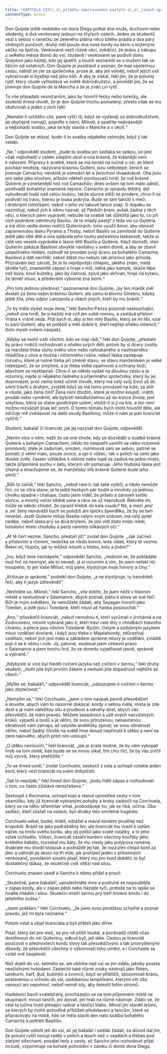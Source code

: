```yaml
---
title: "KAPITOLA XIX\\.o\_příběhu zamilovaného pastýře a\_o\_jiných opravdu pěkných příhodách\\."
contentType: prose
---
```


<section>

Don Quijote ještě nedaleko vsi dona Diega potkal dva muže, duchovní nebo studenty, a dva venkovany jedoucí na čtyřech oslech. Jeden ze studentů vezl s sebou v ranečku ze zeleného plátna něco bílého prádla a dva páry vlněných punčoch, druhý měl pouze dva nové kordy na šerm s koženými váčky na špičce. Venkované vezli různé věci, svědčící, že jedou z nákupu z velkého města domů do vsi; studenti i venkované se podivili donu Quijotovi jako každý, kdo jej spatřil, a toužili seznámiti se s mužem tak se lišícím od ostatních. Don Quijote je pozdravil a seznav, že mají společnou cestu, nabídl se jim za společníka, prose je, aby jeli volněji, neboť jejich osli vykračovali si bystřeji než jeho kůň. A aby je získal, řekl jim, že je potulný rytíř, který všude vyhledává ve světě dobrodružství, a pověděl jim, že se jmenuje don Quijote de la Mancha a že je zván Lví rytíř.

To vše připadalo vesničanům, jako by hovořil řecky nebo turecky, ale studenti ihned uhodli, že je don Quijote trochu pomatený; přesto však se mu obdivovali a jeden z nich řekl:

„Nemáte-li určitého cíle, pane rytíři (ti, kdož se vydávají za dobrodružstvím, jej obyčejně nemají), pojeďte s námi, Milosti, a spatříte nejkrásnější a nejbohatší svatbu, jaká se kdy slavila v Manche a v okolí.“

Don Quijote se otázal, bude-li to svatba nějakého velmože, když ji tak velebí.

„Ne,“ odpověděl student, „bude to svatba jen sedláka se selkou, on jest však nejbohatší v celém zdejším okolí a ona krásná, že krásnější není k nalezení. Přípravy k svatbě, která se má konati na lučině u vsi, ze které pochází nevěsta, nazývaná krásnou Quiterií, jsou velkolepé; ženich se jmenuje Camacho; nevěstě je osmnáct let a ženichovi dvaadvacet. Oba jsou pro sebe jako stvořeni, ačkoliv někteří pomlouvači tvrdí, že rod krásné Quiterie je vznešenější než rod Camachův; dnes ovšem na tom málo záleží, poněvadž bohatství znamená nejvíce. Camacho je opravdu štědrý, dal vybudovati loubí nad celou loukou, takže slunce stěží se prodere, chce-li se podívati na trávu, kterou je louka pokryta. Bude se tam tančiti s meči i drobnými rolničkami, neboť v jeho vsi takové tance znají. O dupáku se nezmiňuji, neboť jich k němu nazval, až Pánbůh brání; avšak žádná z těch věcí, o kterých jsem vyprávěl, nebude na svatbě tak důležitá jako to, co při nich podnikne odmítnutý Basilio. Je to mladý pastýř z téže vsi co Quiteria a má dům vedle domu rodičů Quiteriiných; toho využil Amor, aby obnovil zapomenutou lásku Pyrama a Thisby, neboť Basilio se zamiloval do Quiterie ještě jako útlé dítě a ona splácela jeho touhu počestnou laskavostí, takže si celá ves veselá vyprávěla o lásce dětí Basilia a Quiterie. Když dorostli, otec Quiteriin zakázal Basiliovi obvyklé návštěvy v svém domě, a aby se zbavil ustavičného hlídání, rozhodl se provdati svoji dceru za bohatého Camacha; Basiliovi ji dáti nechtěl, neboť štěstí mu nebylo tak příznivo jako příroda. Přiznávám bez závisti, že je to nejvtipnější chlapec, jakého znám, metá skvěle tyčí, znamenitě zápasí a hraje v míč, běhá jako kamzík, skáče lépe než koza, koulí kuželky, jako by čaroval, zpívá jako skřivan, hraje na kytaru, že téměř mluví, a především výborně zná šerm.“

„Pro tuto jedinou přednost,“ poznamenal don Quijote, „by ten mladík měl dostati za ženu nejen krásnou Quiterii, ale samu královnu Ginebru, kdyby ještě žila, přes odpor Lanzarota a všech jiných, kteří by mu bránili.“

„To by měla slyšet moje žena,“ řekl Sancho Panza pozorně naslouchající, „neboť ona tvrdí, že si každý má vzít jen sobě rovnou, a zastává přísloví: Vrána k vráně sedá. Přál bych si, aby si ten milý Basilio, který se mi líbí, vzal tu paní Quiterii, aby se potěšili a měli dobře ti, kteří nepřejí sňatku milenců,“ (toto myslil ovšem naopak).

„Kdyby se mohli vzíti všichni, kdo se mají rádi,“ řekl don Quijote, „přestalo by právo rodičů rozhodovati o sňatku svých dětí; potom by si dcery zvolily za manžela třeba sluhu svého otce nebo nafoukaného a nastrojeného mladíčka z ulice a možná i ničemného rváče, neboť láska zaslepuje rozvahu, které je nutně třeba při změně stavu; ve stavu manželském je velké nebezpečí, že se zmýlíme, a je třeba velké opatrnosti a ochrany boží, abychom se nezklamali. Chce-li se někdo vydati na dlouhou cestu a je rozumný, najde si nějakého řádného a příjemného společníka, který by jej doprovázel; proč nemá totéž učiniti člověk, který má celý svůj život až do smrti tráviti s druhým, zvláště když jej má tento provázeti na lože, za stůl a všude, jako žena činí? Žena není zbožím, které je možno koupiti, vrátiti, prodati nebo vyměniti, ale bytostí neodlučitelnou až do konce života; jest smyčkou, která se stane gordickým uzlem, vložíš-li si ji na krk, a ten není možno rozvázati jinak leč smrtí. O tomto tématu bych mohl hovořiti déle, ale zdržuje mě zvědavost na další osudy Basiliovy, může-li nám je pan licenciát vylíčiti.“

Student, bakalář či licenciát, jak jej nazýval don Quijote, odpověděl:

„Nevím více o něm, nežli že od oné chvíle, kdy se dozvěděl o svatbě krásné Quiterie s bohatým Camachem, nikdo ho nespatřil usmířit se nebo rozumně promluviti; stále je zadumán, smuten, rozmlouvá sám se sebou, patrně se pomátl; jí velmi málo, pouze ovoce, a spí-li vůbec, tak v polích na zemi jako divoké zvíře; časem vzhlédne k obloze nebo tupě se zadívá na jedno místo, takže připomíná sochu v šatu, kterým vítr pohazuje. Jeho hluboká láska jest zřejmá a strachujeme se, že manželský slib krásné Quiterie bude jeho smrtí.“

„Bůh to zařídí,“ řekl Sancho, „neboť raní-li, tak také vyléčí, a nikdo nemůže říci, co se zítra stane; je to ještě hezkých pár hodin a mnohdy za jedinou chvilku spadne i chalupa; často jsem viděl, že pršelo a zároveň svítilo slunce, a mnohý večer klidně usne a ráno se už neprobudí. Řekněte mi, může se někdo chlubit, že zarazil hřebík do kola osudu? Ne, a mezi ‚ano‘ a ‚ne‘ ženy neodvážil bych se položiti ani špičku špendlíku, že by se tam nevešel. Jestli Quiterie miluje Basilia celým svým srdcem, má celý pytel naděje, neboť láska prý se dívá brýlemi, že jimi vidí zlato místo mědi, bohatství místo chudoby a perly namísto blikavých očí.“

„Ať tě čert vezme, Sancho, přestaň již!“ zvolal don Quijote. „Jak začneš s příslovími a rčeními, nedočká se nikdo konce, leda Jidáš, který tě vezme. Řekni mi, hlupče, jak ty můžeš mluviti o hřebu, kolu a jiném?“

„Inu, když mne nechápete,“ odpověděl Sancho, „nedivím se, že pokládáte moji řeč za nesmysl, ale to nevadí, já si rozumím a vím, že jsem neřekl nic hloupého; to jen Vaše Milost, můj pane, klystýruje moje hovory a činy.“

„Kritizuje je správné,“ podotkl don Quijote, „a ne klystýruje, ty hanobiteli řeči, aby ti jazyk zdřevěněl!“

„Nezlobte se, Milosti,“ řekl Sancho, „víte dobře, že jsem nežil v hlavním městě a nestudoval v Salamance, abych poznal, pletu-li slova ve své řeči. Bůh je mým svědkem, že nemůžete žádati, aby Sayagan hovořil jako Toledan, a jistě jsou i Toledané, kteří mluví až hanba poslouchat.“

„Ano,“ přisvědčil licenciát, „neboť nemohou ti, kteří vyrůstali v jirchárně a na Zodocoveru, mluviti vybraně jako ti, kteří tráví celé dny v chodbách hlavního chrámu, a přece jsou všichni Toledané. Ryzím, čistým a ozdobným jazykem mluví vzdělaní dvořané, i když jsou třeba z Majalahondy; zdůrazňuji vzdělaní, neboť jich jest málo a základem správné mluvy je vzdělání, zvláště pojí-li se k němu i cvik. Já, pánové, studoval jsem církevní právo v Salamance a jsem trochu hrd, že se dovedu vyjadřovati jasně, správně a vybraně.“

„Kdybyste si více byl hleděl cvičení jazyka než cvičení v šermu,“ řekl druhý student, „mohl jste býti prvním žákem a nemusil jste dopadnout nejhůře ze všech.“

„Mýlíte se, bakaláři,“ odpověděl licenciát, „odsuzujete-li cvičení v šermu jako zbytečnost.“

„Nemýlím se,“ řekl Corchuelo, „jsem o tom naopak pevně přesvědčen a dovolte, abych vám to názorně dokázal: kordy s sebou máte, místa je zde dost a já mám náležitou sílu a prudkost a odvahy dost, abych vás přesvědčil, že mám pravdu. Můžete sesednout a užít svých nacvičených kroků, výpadů a bodů a já věřím, že svou přirozenou, nenaučenou obratností vám zahraju, až uslyšíte andělíčky zpívat; ve svou obratnost věřím, neboť žádný člověk na světě mne dosud nepřinutil k útěku a není na zemi takového, abych před ním ustoupil.“

„O útěku nemluvím,“ řekl licenciát, „ale je zcela možné, že by vám vykopali hrob na tom místě, kde byste se se mnou utkal; tím chci říci, že by vás zničil můj výcvik, který přehlížíte.“

„To se ihned uvidí,“ zvolal Corchuelo, seskočil z osla a uchopil vztekle jeden kord, který vezl licenciát na svém dobytčeti.

„Tak to nepůjde,“ řekl ihned don Quijote, „budu říditi zápas a rozhodovati o tom, co často zůstává nerozřešeno.“

Sestoupil z Rocinanta, uchopil kopí a stanul uprostřed cesty v tom okamžiku, kdy již licenciát vybranými pohyby a kroky za­útočil na Corchuela, který se na něho střemhlav vrhal, probodávaje ho, jak se říká, očima. Oba sedláci, kteří zůstali na oslech, byli diváky této smrtelné tragédie.

Corchuelo sekal, bodal, mlátil, odrážel a mával kordem prudčeji než krupobití. Bránil se jako podrážděný lev, ale licenciát mu vrazil k ústům váček na hrotu svého kordu, aby jej políbil jako svaté ostatky, a to jeho vztek ochladilo. Vůbec, licenciát zasáhl kordem všechny knoflíky jeho krátkého kabátu, rozsekal mu šaty, že mu visely jako polypova ramena, dvakráte mu shodil klobouk a podráždil jej tak, že rozzuřen chopil kord za jílec a odhodil jej skoro na tři míle, jak prohlásil jeden z přítomných venkovanů, povoláním soudní písař, který mu pro kord doběhl; to byl dostatečný důkaz, že skutečně cvik vítězí nad silou.

Corchuelo znaven usedl a Sancho k němu přišel a pravil:

„Skutečně, pane bakaláři, uposlechněte mne a podruhé se nepouštějte v zápas kordy, ale v zápas pěstí nebo házejte tyčí, protože na to spíše se hodíte mládím i silou. Skuteční mistři šermu prý trefí hrotem kordu i do jehelního ouška.“

„Jsem potěšen,“ řekl Corchuelo, „že jsem svou porážkou zchytřel a poznal pravdu, jež mi byla neznáma.“

Potom vstal a objal licenciáta a byli přáteli jako dříve.

Písař, který šel pro meč, se pro ně příliš loudal, a poněvadž chtěli včas dostihnouti do vsi Quiteriiny, odkud byli, jeli dále. Cestou je licenciát poučoval o přednostech kordu slovy tak přesvědčivými a tak promyšlenými důvody, že přesvědčil všechny o výbornosti toho umění, a i Corchuelo se vzdal své zaujatosti.

Než dojeli do vsi, setmělo se, ale obloha nad vsí se jim zdála, jakoby poseta nesčíslnými hvězdami. Zaslechli také různé zvuky nástrojů jako fléten, tamburín, harf, dud, bubínků a zvonců; když se přiblížili, zpozorovali bránu, postavenou u vchodu do vsi, ozdobenou lampičkami, kterými vítr tiše vanoucí ani nepohnul, neboť neměl síly, aby šelestil listím stromů.

Hudebníci bavili svatebčany, procházející se na tom příjemném místě ve skupinách: mnozí tančili, jiní zpívali, jiní hráli na různé nástroje. Zdálo se, že celá ta lučina hostí plesající radost a tančící blaho. Mnozí jiní stavěli lešení, ze kterých by mohli pohodlně přihlížeti představení a tancům, které se připravovaly na místě, kde se měla slaviti den nato svatba bohatého Camacha a pohřeb Basiliův.

Don Quijote odmítl jeti do vsi, ač jej bakalář i sedlák žádali; za důvod dal jim, že potulní rytíři nocují raději v polích a lesích než v osadách a třebas pod zlatými střechami; poodjel tedy z cesty, ač Sancho jeho rozhodnutí přijal mrzutě, vzpomínaje na bohaté pohoštění v zámku či domě dona Diega.

</section>
